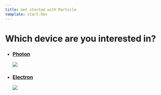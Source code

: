 ```yaml
---
title: Get started with Particle
template: start.hbs
---
```


<h1 class="choose-device-header">Which device are you interested in?</h1>

<ul class="devices">
  <a href="/guide/getting-started/intro/photon">
    <li class="device" id="photon">
      <h3>Photon</h3>
      <img src="assets/images/photon.svg"/>
    </li>
  </a>
  <a href="/guide/getting-started/intro/electron">
    <li class="device" id="electron">
      <h3>Electron</h3>
      <img src="assets/images/electron.svg"/>
    </li>
  </a>
  <!-- <a href="/guide/getting-started/intro/core">
    <li class="device">
      <h3>Core</h3>
      <img src="assets/images/core.png"/>
    </li>
  </a> -->
</ul>
